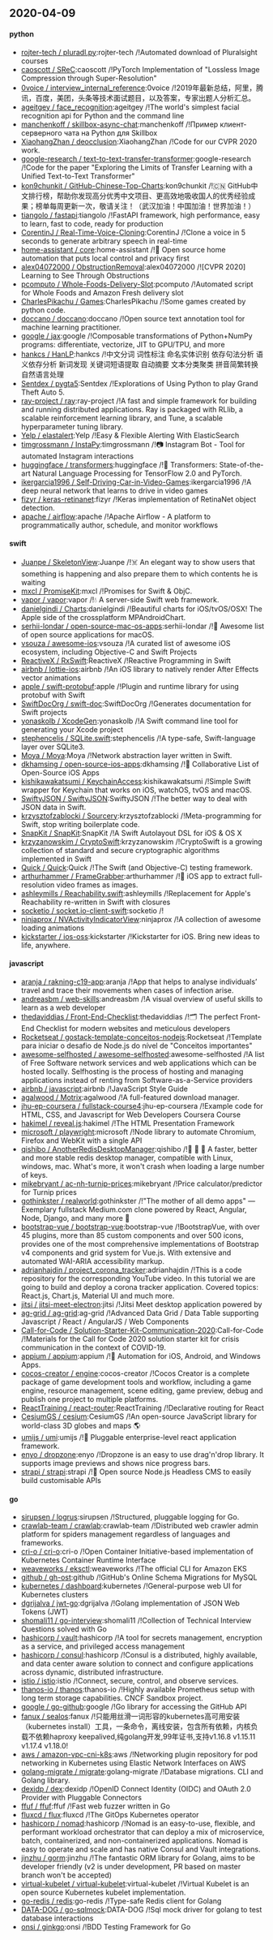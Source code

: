 ## 2020-04-09

#### python
* [rojter-tech / pluradl.py](https://github.com/rojter-tech/pluradl.py):rojter-tech /!Automated download of Pluralsight courses
* [caoscott / SReC](https://github.com/caoscott/SReC):caoscott /!PyTorch Implementation of "Lossless Image Compression through Super-Resolution"
* [0voice / interview_internal_reference](https://github.com/0voice/interview_internal_reference):0voice /!2019年最新总结，阿里，腾讯，百度，美团，头条等技术面试题目，以及答案，专家出题人分析汇总。
* [ageitgey / face_recognition](https://github.com/ageitgey/face_recognition):ageitgey /!The world's simplest facial recognition api for Python and the command line
* [manchenkoff / skillbox-async-chat](https://github.com/manchenkoff/skillbox-async-chat):manchenkoff /!Пример клиент-серверного чата на Python для Skillbox
* [XiaohangZhan / deocclusion](https://github.com/XiaohangZhan/deocclusion):XiaohangZhan /!Code for our CVPR 2020 work.
* [google-research / text-to-text-transfer-transformer](https://github.com/google-research/text-to-text-transfer-transformer):google-research /!Code for the paper "Exploring the Limits of Transfer Learning with a Unified Text-to-Text Transformer"
* [kon9chunkit / GitHub-Chinese-Top-Charts](https://github.com/kon9chunkit/GitHub-Chinese-Top-Charts):kon9chunkit /!🇨🇳
GitHub中文排行榜，帮助你发现高分优秀中文项目、更高效地吸收国人的优秀经验成果；榜单每周更新一次，敬请关注！（武汉加油！中国加油！世界加油！）
* [tiangolo / fastapi](https://github.com/tiangolo/fastapi):tiangolo /!FastAPI framework, high performance, easy to learn, fast to code, ready for production
* [CorentinJ / Real-Time-Voice-Cloning](https://github.com/CorentinJ/Real-Time-Voice-Cloning):CorentinJ /!Clone a voice in 5 seconds to generate arbitrary speech in real-time
* [home-assistant / core](https://github.com/home-assistant/core):home-assistant /!🏡
Open source home automation that puts local control and privacy first
* [alex04072000 / ObstructionRemoval](https://github.com/alex04072000/ObstructionRemoval):alex04072000 /![CVPR 2020] Learning to See Through Obstructions
* [pcomputo / Whole-Foods-Delivery-Slot](https://github.com/pcomputo/Whole-Foods-Delivery-Slot):pcomputo /!Automated script for Whole Foods and Amazon Fresh delivery slot
* [CharlesPikachu / Games](https://github.com/CharlesPikachu/Games):CharlesPikachu /!Some games created by python code.
* [doccano / doccano](https://github.com/doccano/doccano):doccano /!Open source text annotation tool for machine learning practitioner.
* [google / jax](https://github.com/google/jax):google /!Composable transformations of Python+NumPy programs: differentiate, vectorize, JIT to GPU/TPU, and more
* [hankcs / HanLP](https://github.com/hankcs/HanLP):hankcs /!中文分词 词性标注 命名实体识别 依存句法分析 语义依存分析 新词发现 关键词短语提取 自动摘要 文本分类聚类 拼音简繁转换 自然语言处理
* [Sentdex / pygta5](https://github.com/Sentdex/pygta5):Sentdex /!Explorations of Using Python to play Grand Theft Auto 5.
* [ray-project / ray](https://github.com/ray-project/ray):ray-project /!A fast and simple framework for building and running distributed applications. Ray is packaged with RLlib, a scalable reinforcement learning library, and Tune, a scalable hyperparameter tuning library.
* [Yelp / elastalert](https://github.com/Yelp/elastalert):Yelp /!Easy & Flexible Alerting With ElasticSearch
* [timgrossmann / InstaPy](https://github.com/timgrossmann/InstaPy):timgrossmann /!📷
Instagram Bot - Tool for automated Instagram interactions
* [huggingface / transformers](https://github.com/huggingface/transformers):huggingface /!🤗
Transformers: State-of-the-art Natural Language Processing for TensorFlow 2.0 and PyTorch.
* [ikergarcia1996 / Self-Driving-Car-in-Video-Games](https://github.com/ikergarcia1996/Self-Driving-Car-in-Video-Games):ikergarcia1996 /!A deep neural network that learns to drive in video games
* [fizyr / keras-retinanet](https://github.com/fizyr/keras-retinanet):fizyr /!Keras implementation of RetinaNet object detection.
* [apache / airflow](https://github.com/apache/airflow):apache /!Apache Airflow - A platform to programmatically author, schedule, and monitor workflows

#### swift
* [Juanpe / SkeletonView](https://github.com/Juanpe/SkeletonView):Juanpe /!☠️
An elegant way to show users that something is happening and also prepare them to which contents he is waiting
* [mxcl / PromiseKit](https://github.com/mxcl/PromiseKit):mxcl /!Promises for Swift & ObjC.
* [vapor / vapor](https://github.com/vapor/vapor):vapor /!💧
A server-side Swift web framework.
* [danielgindi / Charts](https://github.com/danielgindi/Charts):danielgindi /!Beautiful charts for iOS/tvOS/OSX! The Apple side of the crossplatform MPAndroidChart.
* [serhii-londar / open-source-mac-os-apps](https://github.com/serhii-londar/open-source-mac-os-apps):serhii-londar /!🚀
Awesome list of open source applications for macOS.
* [vsouza / awesome-ios](https://github.com/vsouza/awesome-ios):vsouza /!A curated list of awesome iOS ecosystem, including Objective-C and Swift Projects
* [ReactiveX / RxSwift](https://github.com/ReactiveX/RxSwift):ReactiveX /!Reactive Programming in Swift
* [airbnb / lottie-ios](https://github.com/airbnb/lottie-ios):airbnb /!An iOS library to natively render After Effects vector animations
* [apple / swift-protobuf](https://github.com/apple/swift-protobuf):apple /!Plugin and runtime library for using protobuf with Swift
* [SwiftDocOrg / swift-doc](https://github.com/SwiftDocOrg/swift-doc):SwiftDocOrg /!Generates documentation for Swift projects
* [yonaskolb / XcodeGen](https://github.com/yonaskolb/XcodeGen):yonaskolb /!A Swift command line tool for generating your Xcode project
* [stephencelis / SQLite.swift](https://github.com/stephencelis/SQLite.swift):stephencelis /!A type-safe, Swift-language layer over SQLite3.
* [Moya / Moya](https://github.com/Moya/Moya):Moya /!Network abstraction layer written in Swift.
* [dkhamsing / open-source-ios-apps](https://github.com/dkhamsing/open-source-ios-apps):dkhamsing /!📱
Collaborative List of Open-Source iOS Apps
* [kishikawakatsumi / KeychainAccess](https://github.com/kishikawakatsumi/KeychainAccess):kishikawakatsumi /!Simple Swift wrapper for Keychain that works on iOS, watchOS, tvOS and macOS.
* [SwiftyJSON / SwiftyJSON](https://github.com/SwiftyJSON/SwiftyJSON):SwiftyJSON /!The better way to deal with JSON data in Swift.
* [krzysztofzablocki / Sourcery](https://github.com/krzysztofzablocki/Sourcery):krzysztofzablocki /!Meta-programming for Swift, stop writing boilerplate code.
* [SnapKit / SnapKit](https://github.com/SnapKit/SnapKit):SnapKit /!A Swift Autolayout DSL for iOS & OS X
* [krzyzanowskim / CryptoSwift](https://github.com/krzyzanowskim/CryptoSwift):krzyzanowskim /!CryptoSwift is a growing collection of standard and secure cryptographic algorithms implemented in Swift
* [Quick / Quick](https://github.com/Quick/Quick):Quick /!The Swift (and Objective-C) testing framework.
* [arthurhammer / FrameGrabber](https://github.com/arthurhammer/FrameGrabber):arthurhammer /!📱
iOS app to extract full-resolution video frames as images.
* [ashleymills / Reachability.swift](https://github.com/ashleymills/Reachability.swift):ashleymills /!Replacement for Apple's Reachability re-written in Swift with closures
* [socketio / socket.io-client-swift](https://github.com/socketio/socket.io-client-swift):socketio /!
* [ninjaprox / NVActivityIndicatorView](https://github.com/ninjaprox/NVActivityIndicatorView):ninjaprox /!A collection of awesome loading animations
* [kickstarter / ios-oss](https://github.com/kickstarter/ios-oss):kickstarter /!Kickstarter for iOS. Bring new ideas to life, anywhere.

#### javascript
* [aranja / rakning-c19-app](https://github.com/aranja/rakning-c19-app):aranja /!App that helps to analyse individuals’ travel and trace their movements when cases of infection arise.
* [andreasbm / web-skills](https://github.com/andreasbm/web-skills):andreasbm /!A visual overview of useful skills to learn as a web developer
* [thedaviddias / Front-End-Checklist](https://github.com/thedaviddias/Front-End-Checklist):thedaviddias /!🗂
The perfect Front-End Checklist for modern websites and meticulous developers
* [Rocketseat / gostack-template-conceitos-nodejs](https://github.com/Rocketseat/gostack-template-conceitos-nodejs):Rocketseat /!Template para iniciar o desafio de Node.js do nível de "Conceitos importantes"
* [awesome-selfhosted / awesome-selfhosted](https://github.com/awesome-selfhosted/awesome-selfhosted):awesome-selfhosted /!A list of Free Software network services and web applications which can be hosted locally. Selfhosting is the process of hosting and managing applications instead of renting from Software-as-a-Service providers
* [airbnb / javascript](https://github.com/airbnb/javascript):airbnb /!JavaScript Style Guide
* [agalwood / Motrix](https://github.com/agalwood/Motrix):agalwood /!A full-featured download manager.
* [jhu-ep-coursera / fullstack-course4](https://github.com/jhu-ep-coursera/fullstack-course4):jhu-ep-coursera /!Example code for HTML, CSS, and Javascript for Web Developers Coursera Course
* [hakimel / reveal.js](https://github.com/hakimel/reveal.js):hakimel /!The HTML Presentation Framework
* [microsoft / playwright](https://github.com/microsoft/playwright):microsoft /!Node library to automate Chromium, Firefox and WebKit with a single API
* [qishibo / AnotherRedisDesktopManager](https://github.com/qishibo/AnotherRedisDesktopManager):qishibo /!🚀
🚀
🚀
A faster, better and more stable redis desktop manager, compatible with Linux, windows, mac. What's more, it won't crash when loading a large number of keys.
* [mikebryant / ac-nh-turnip-prices](https://github.com/mikebryant/ac-nh-turnip-prices):mikebryant /!Price calculator/predictor for Turnip prices
* [gothinkster / realworld](https://github.com/gothinkster/realworld):gothinkster /!"The mother of all demo apps" — Exemplary fullstack Medium.com clone powered by React, Angular, Node, Django, and many more
🏅
* [bootstrap-vue / bootstrap-vue](https://github.com/bootstrap-vue/bootstrap-vue):bootstrap-vue /!BootstrapVue, with over 45 plugins, more than 85 custom components and over 500 icons, provides one of the most comprehensive implementations of Bootstrap v4 components and grid system for Vue.js. With extensive and automated WAI-ARIA accessibility markup.
* [adrianhajdin / project_corona_tracker](https://github.com/adrianhajdin/project_corona_tracker):adrianhajdin /!This is a code repository for the corresponding YouTube video. In this tutorial we are going to build and deploy a corona tracker application. Covered topics: React.js, Chart.js, Material UI and much more.
* [jitsi / jitsi-meet-electron](https://github.com/jitsi/jitsi-meet-electron):jitsi /!Jitsi Meet desktop application powered by
* [ag-grid / ag-grid](https://github.com/ag-grid/ag-grid):ag-grid /!Advanced Data Grid / Data Table supporting Javascript / React / AngularJS / Web Components
* [Call-for-Code / Solution-Starter-Kit-Communication-2020](https://github.com/Call-for-Code/Solution-Starter-Kit-Communication-2020):Call-for-Code /!Materials for the Call for Code 2020 solution starter kit for crisis communication in the context of COVID-19.
* [appium / appium](https://github.com/appium/appium):appium /!📱
Automation for iOS, Android, and Windows Apps.
* [cocos-creator / engine](https://github.com/cocos-creator/engine):cocos-creator /!Cocos Creator is a complete package of game development tools and workflow, including a game engine, resource management, scene editing, game preview, debug and publish one project to multiple platforms.
* [ReactTraining / react-router](https://github.com/ReactTraining/react-router):ReactTraining /!Declarative routing for React
* [CesiumGS / cesium](https://github.com/CesiumGS/cesium):CesiumGS /!An open-source JavaScript library for world-class 3D globes and maps
🌎
* [umijs / umi](https://github.com/umijs/umi):umijs /!🌋
Pluggable enterprise-level react application framework.
* [enyo / dropzone](https://github.com/enyo/dropzone):enyo /!Dropzone is an easy to use drag'n'drop library. It supports image previews and shows nice progress bars.
* [strapi / strapi](https://github.com/strapi/strapi):strapi /!🚀
Open source Node.js Headless CMS to easily build customisable APIs

#### go
* [sirupsen / logrus](https://github.com/sirupsen/logrus):sirupsen /!Structured, pluggable logging for Go.
* [crawlab-team / crawlab](https://github.com/crawlab-team/crawlab):crawlab-team /!Distributed web crawler admin platform for spiders management regardless of languages and frameworks.
* [cri-o / cri-o](https://github.com/cri-o/cri-o):cri-o /!Open Container Initiative-based implementation of Kubernetes Container Runtime Interface
* [weaveworks / eksctl](https://github.com/weaveworks/eksctl):weaveworks /!The official CLI for Amazon EKS
* [github / gh-ost](https://github.com/github/gh-ost):github /!GitHub's Online Schema Migrations for MySQL
* [kubernetes / dashboard](https://github.com/kubernetes/dashboard):kubernetes /!General-purpose web UI for Kubernetes clusters
* [dgrijalva / jwt-go](https://github.com/dgrijalva/jwt-go):dgrijalva /!Golang implementation of JSON Web Tokens (JWT)
* [shomali11 / go-interview](https://github.com/shomali11/go-interview):shomali11 /!Collection of Technical Interview Questions solved with Go
* [hashicorp / vault](https://github.com/hashicorp/vault):hashicorp /!A tool for secrets management, encryption as a service, and privileged access management
* [hashicorp / consul](https://github.com/hashicorp/consul):hashicorp /!Consul is a distributed, highly available, and data center aware solution to connect and configure applications across dynamic, distributed infrastructure.
* [istio / istio](https://github.com/istio/istio):istio /!Connect, secure, control, and observe services.
* [thanos-io / thanos](https://github.com/thanos-io/thanos):thanos-io /!Highly available Prometheus setup with long term storage capabilities. CNCF Sandbox project.
* [google / go-github](https://github.com/google/go-github):google /!Go library for accessing the GitHub API
* [fanux / sealos](https://github.com/fanux/sealos):fanux /!只能用丝滑一词形容的kubernetes高可用安装（kubernetes install）工具，一条命令，离线安装，包含所有依赖，内核负载不依赖haproxy keepalived,纯golang开发,99年证书,支持v1.16.8 v1.15.11 v1.17.4 v1.18.0!
* [aws / amazon-vpc-cni-k8s](https://github.com/aws/amazon-vpc-cni-k8s):aws /!Networking plugin repository for pod networking in Kubernetes using Elastic Network Interfaces on AWS
* [golang-migrate / migrate](https://github.com/golang-migrate/migrate):golang-migrate /!Database migrations. CLI and Golang library.
* [dexidp / dex](https://github.com/dexidp/dex):dexidp /!OpenID Connect Identity (OIDC) and OAuth 2.0 Provider with Pluggable Connectors
* [ffuf / ffuf](https://github.com/ffuf/ffuf):ffuf /!Fast web fuzzer written in Go
* [fluxcd / flux](https://github.com/fluxcd/flux):fluxcd /!The GitOps Kubernetes operator
* [hashicorp / nomad](https://github.com/hashicorp/nomad):hashicorp /!Nomad is an easy-to-use, flexible, and performant workload orchestrator that can deploy a mix of microservice, batch, containerized, and non-containerized applications. Nomad is easy to operate and scale and has native Consul and Vault integrations.
* [jinzhu / gorm](https://github.com/jinzhu/gorm):jinzhu /!The fantastic ORM library for Golang, aims to be developer friendly (v2 is under development, PR based on master branch won't be accepted)
* [virtual-kubelet / virtual-kubelet](https://github.com/virtual-kubelet/virtual-kubelet):virtual-kubelet /!Virtual Kubelet is an open source Kubernetes kubelet implementation.
* [go-redis / redis](https://github.com/go-redis/redis):go-redis /!Type-safe Redis client for Golang
* [DATA-DOG / go-sqlmock](https://github.com/DATA-DOG/go-sqlmock):DATA-DOG /!Sql mock driver for golang to test database interactions
* [onsi / ginkgo](https://github.com/onsi/ginkgo):onsi /!BDD Testing Framework for Go

